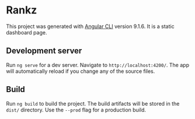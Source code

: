 # Rankz

This project was generated with [Angular CLI](https://github.com/angular/angular-cli) version 9.1.6.
It is a static dashboard page.

## Development server

Run `ng serve` for a dev server. Navigate to `http://localhost:4200/`. The app will automatically reload if you change any of the source files.

## Build

Run `ng build` to build the project. The build artifacts will be stored in the `dist/` directory. Use the `--prod` flag for a production build.
